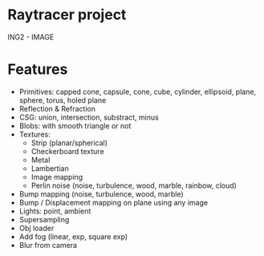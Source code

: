 # Raytracer project

ING2 - IMAGE

# Features
* Primitives: capped cone, capsule, cone, cube, cylinder, ellipsoid, plane, sphere, torus, holed plane
* Reflection & Refraction
* CSG: union, intersection, substract, minus
* Blobs: with smooth triangle or not
* Textures:
    * Strip (planar/spherical)
    * Checkerboard texture
    * Metal
    * Lambertian
    * Image mapping
    * Perlin noise (noise, turbulence, wood, marble, rainbow, cloud)
* Bump mapping (noise, turbulence, wood, marble)
* Bump / Displacement mapping on plane using any image
* Lights: point, ambient
* Supersampling
* Obj loader
* Add fog (linear, exp, square exp)
* Blur from camera

